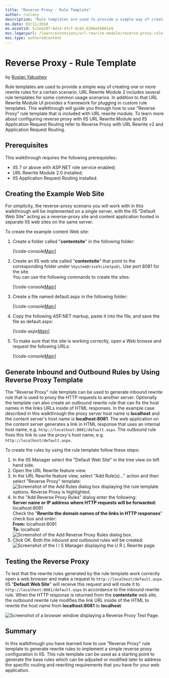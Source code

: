 ```yaml
---
title: "Reverse Proxy - Rule Template"
author: ruslany
description: "Rule templates are used to provide a simple way of creating one or more rewrite rules for a certain scenario. URL Rewrite Module 2 includes several rule temp..."
ms.date: 03/11/2010
ms.assetid: 5c2ea207-8d14-47cf-bc81-6266e5b081e9
msc.legacyurl: /learn/extensions/url-rewrite-module/reverse-proxy-rule-template
msc.type: authoredcontent
---
```

# Reverse Proxy - Rule Template

by [Ruslan Yakushev](https://github.com/ruslany)

Rule templates are used to provide a simple way of creating one or more rewrite rules for a certain scenario. URL Rewrite Module 2 includes several rule templates for some common usage scenarios. In addition to that URL Rewrite Module UI provides a framework for plugging in custom rule templates. This walkthrough will guide you through how to use "Reverse Proxy" rule template that is included with URL rewrite module. To learn more about configuring reverse proxy with IIS URL Rewrite Module and IIS Application Request Routing refer to Reverse Proxy with URL Rewrite v2 and Application Request Routing.

## Prerequisites

This walkthrough requires the following prerequisites:

- IIS 7 or above with ASP.NET role service enabled;
- URL Rewrite Module 2.0 installed;
- IIS Application Request Routing installed.

## Creating the Example Web Site

For simplicity, the reverse-proxy scenario you will work with in this walkthrough will be implemented on a single server, with the IIS "Default Web Site" acting as a reverse-proxy site and content application hosted in separate IIS web sites on the same server.

To create the example content Web site:

1. Create a folder called "**contentsite**" in the following folder:  

    [!code-console[Main](reverse-proxy-rule-template/samples/sample1.cmd)]
2. Create an IIS web site called "**contentsite**" that point to the corresponding folder under `%SystemDrive%\inetpub\`. Use port 8081 for the site.  
 You can use the following commands to create the sites:  

    [!code-console[Main](reverse-proxy-rule-template/samples/sample2.cmd)]
3. Create a file named default.aspx in the following folder:  

    [!code-console[Main](reverse-proxy-rule-template/samples/sample3.cmd)]
4. Copy the following ASP.NET markup, paste it into the file, and save the file as default.aspx:  

    [!code-aspx[Main](reverse-proxy-rule-template/samples/sample4.aspx)]
5. To make sure that the site is working correctly, open a Web browse and request the following URLs:  

    [!code-console[Main](reverse-proxy-rule-template/samples/sample5.cmd)]

## Generate Inbound and Outbound Rules by Using Reverse Proxy Template

The "Reverse Proxy" rule template can be used to generate inbound rewrite rule that is used to proxy the HTTP requests to another server. Optionally the template can also create an outbound rewrite rule that can fix the host names in the links URLs inside of HTML responses. In the example case described in this walkthrough the proxy server host name is **localhost** and the content server's host name is **localhost:8081**. The web application on the content server generates a link in HTML response that uses an internal host name, e.g. `http://localhost:8081/default.aspx`. The outbound rule fixes this link to use the proxy's host name, e.g. `http://localhost/default.aspx`.

To create the rules by using the rule template follow these steps:

1. In the IIS Manager select the "Default Web Site" in the tree view on left hand side.
2. Open the URL Rewrite feature view.
3. In the URL Rewrite feature view, select "Add Rule(s)..." action and then select "Reverse Proxy" template:  
    ![Screenshot of the Add Rules dialog box displaying the rule template options. Reverse Proxy is highlighted.](reverse-proxy-rule-template/_static/image10.png)
4. In the "Add Reverse Proxy Rules" dialog enter the following:  
    **Server name or IP address where HTTP requests will be forwarded:** localhost:8081  
 Check the "**Rewrite the domain names of the links in HTTP responses**" check box and enter:  
    **From:** localhost:8081  
    **To:** localhost  
    ![Screenshot of the Add Reverse Proxy Rules dialog box.](reverse-proxy-rule-template/_static/image14.png)
5. Click OK. Both the inbound and outbound rules will be created:  
    ![Screenshot of the I I S Manager displaying the U R L Rewrite page.](reverse-proxy-rule-template/_static/image18.png)

## Testing the Reverse Proxy

To test that the rewrite rules generated by the rule template work correctly open a web browser and make a request to `http://localhost/default.aspx`. IIS "**Default Web Site**" will receive this request and will route it to `http://localhost:8081/default.aspx` in accordance to the inbound rewrite rule. When the HTTP response is returned from the **contentsite** web site, the outbound rewrite rule modifies the link URL inside of the HTML to rewrite the host name from **localhost:8081** to **localhost**:

![Screenshot of a browser window displaying a Reverse Proxy Test Page.](reverse-proxy-rule-template/_static/image22.png)

## Summary

In this walkthrough you have learned how to use "Reverse Proxy" rule template to generate rewrite rules to implement a simple reverse proxy configuration in IIS. This rule template can be used as a starting point to generate the base rules which can be adjusted or modified later to address the specific routing and rewriting requirements that you have for your web application.
